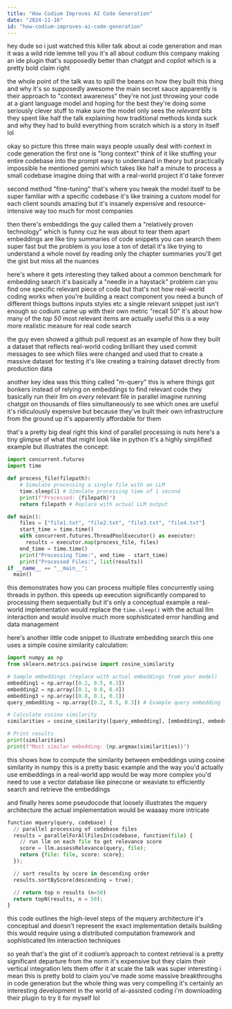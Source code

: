 ```yaml
---
title: "How Codium Improves AI Code Generation"
date: "2024-11-16"
id: "how-codium-improves-ai-code-generation"
---
```


hey dude so i just watched this killer talk about ai code generation and man it was a wild ride lemme tell you  it's all about codium this company making an ide plugin that's supposedly better than chatgpt and copilot which is a pretty bold claim right

the whole point of the talk was to spill the beans on how they built this thing and why it's so supposedly awesome the main secret sauce apparently is their approach to "context awareness"  they're not just throwing your code at a giant language model and hoping for the best  they're doing some seriously clever stuff to make sure the model only sees the *relevant* bits  they spent like half the talk explaining how traditional methods kinda suck and why they had to build everything from scratch which is a story in itself lol

okay so picture this three main ways people usually deal with context in code generation  the first one is "long context"  think of it like stuffing your entire codebase into the prompt  easy to understand in theory but practically impossible  he mentioned gemini which takes like half a minute to process a small codebase  imagine doing that with a real-world project  it'd take forever

second method  "fine-tuning"  that's where you tweak the model itself to be super familiar with a specific codebase it's like training a custom model for each client  sounds amazing but it's insanely expensive and resource-intensive  way too much for most companies

then there's embeddings  the guy called them a "relatively proven technology" which is funny cuz he was about to tear them apart  embeddings are like tiny summaries of code snippets  you can search them super fast but the problem is you lose a ton of detail  it's like trying to understand a whole novel by reading only the chapter summaries  you'll get the gist but miss all the nuances

here's where it gets interesting they talked about a common benchmark for embedding search  it's basically a "needle in a haystack" problem  can you find one specific relevant piece of code  but that's not how real-world coding works  when you're building a react component you need a bunch of different things buttons inputs styles etc  a single relevant snippet just isn't enough  so codium came up with their own metric "recall 50"  it's about how many of the *top 50* most relevant items are actually useful  this is a way more realistic measure for real code search

the guy even showed a github pull request as an example of how they built a dataset that reflects real-world coding  brilliant  they used commit messages to see which files were changed and used that to create a massive dataset for testing it's like creating a training dataset directly from production data

another key idea was this thing called "m-query"  this is where things got bonkers  instead of relying on embeddings to find relevant code they basically run their llm on *every* relevant file in parallel  imagine running chatgpt on thousands of files simultaneously to see which ones are useful  it's ridiculously expensive but because they've built their own infrastructure from the ground up it's apparently affordable for them

that's a pretty big deal right this kind of parallel processing is nuts  here's a tiny glimpse of what that might look like in python  it's a highly simplified example but illustrates the concept:

```python
import concurrent.futures
import time

def process_file(filepath):
    # Simulate processing a single file with an LLM
    time.sleep(1) # Simulate processing time of 1 second
    print(f"Processed: {filepath}")
    return filepath # Replace with actual LLM output

def main():
    files = ["file1.txt", "file2.txt", "file3.txt", "file4.txt"]
    start_time = time.time()
    with concurrent.futures.ThreadPoolExecutor() as executor:
      results = executor.map(process_file, files)
    end_time = time.time()
    print("Processing Time:", end_time - start_time)
    print("Processed Files:", list(results))
if __name__ == "__main__":
  main()
```

this demonstrates how you can process multiple files concurrently using threads in python. this speeds up execution significantly compared to processing them sequentially but it's only a conceptual example  a real-world implementation would replace the `time.sleep()` with the actual llm interaction and would involve much more sophisticated error handling and data management

here's another little code snippet to illustrate embedding search  this one uses a simple cosine similarity calculation:

```python
import numpy as np
from sklearn.metrics.pairwise import cosine_similarity

# Sample embeddings (replace with actual embeddings from your model)
embedding1 = np.array([0.2, 0.5, 0.3])
embedding2 = np.array([0.1, 0.6, 0.4])
embedding3 = np.array([0.8, 0.1, 0.1])
query_embedding = np.array([0.2, 0.5, 0.3]) # Example query embedding

# Calculate cosine similarity
similarities = cosine_similarity([query_embedding], [embedding1, embedding2, embedding3])

# Print results
print(similarities)
print(f"Most similar embedding: {np.argmax(similarities)}")
```

this shows how to compute the similarity between embeddings using cosine similarity in numpy  this is a pretty basic example and the way you'd actually use embeddings in a real-world app would be way more complex  you'd need to use a vector database like pinecone or weaviate to efficiently search and retrieve the embeddings

and finally heres some pseudocode that loosely illustrates the mquery architecture  the actual implementation would be waaaay more intricate

```python
function mquery(query, codebase) {
  // parallel processing of codebase files
  results = parallelForAllFilesIn(codebase, function(file) {
    // run llm on each file to get relevance score
    score = llm.assessRelevance(query, file);
    return {file: file, score: score};
  });

  // sort results by score in descending order
  results.sortByScore(descending = true);

  // return top n results (n=50)
  return topN(results, n = 50);
}
```

this code outlines the high-level steps of the mquery architecture  it's conceptual and doesn't represent the exact implementation details  building this would require using a distributed computation framework and sophisticated llm interaction techniques

so yeah that's the gist of it  codium’s approach to context retrieval is a pretty significant departure from the norm it's expensive but they claim their vertical integration lets them offer it at scale  the talk was super interesting i mean this is pretty bold to claim you've made some massive breakthroughs in code generation  but the whole thing was very compelling  it's certainly an interesting development in the world of ai-assisted coding  i'm downloading their plugin to try it for myself lol
